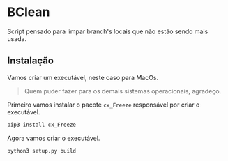 # BClean
Script pensado para limpar branch's locais que não estão sendo mais usada. 

## Instalação

Vamos criar um executável, neste caso para MacOs.
> Quem puder fazer para os demais sistemas operacionais, agradeço.

Primeiro vamos instalar o pacote `cx_Freeze` responsável por criar o executável.

```zsh
pip3 install cx_Freeze
``` 

Agora vamos criar o executável.

```zsh
python3 setup.py build
```


